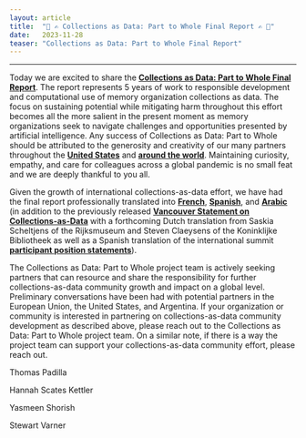 ```yaml
---
layout: article
title:  "🤖 ✍️ Collections as Data: Part to Whole Final Report ✍️ 🤖"
date:   2023-11-28 
teaser: "Collections as Data: Part to Whole Final Report"
---
```

---

Today we are excited to share the [**Collections as Data: Part to Whole Final Report**](https://zenodo.org/records/10161976). The report represents 5 years of work to responsible development and computational use of memory organization collections as data. The focus on sustaining potential while mitigating harm throughout this effort becomes all the more salient in the present moment as memory organizations seek to navigate  challenges and opportunities presented by artificial intelligence. Any success of Collections as Data: Part to Whole should be attributed to the generosity and creativity of our many partners throughout the [**United States**](https://collectionsasdata.github.io/part2whole/cohortone/) and [**around the world**](https://collectionsasdata.github.io/part2whole/recap/). Maintaining curiosity, empathy, and care for colleagues across a global pandemic is no small feat and we are deeply thankful to you all. 

Given the growth of international collections-as-data effort, we have had the final report professionally translated into [**French**](https://zenodo.org/records/10211287), [**Spanish**](https://zenodo.org/records/10211449), and [**Arabic**](https://zenodo.org/records/10211463) (in addition to the previously released [**Vancouver Statement on Collections-as-Data**](https://zenodo.org/records/8342171) with a forthcoming Dutch translation from Saskia Scheltjens of the Rijksmuseum and Steven Claeysens of the Koninklijke Bibliotheek as well as a Spanish translation of the international summit [**participant position statements**](https://zenodo.org/records/7897735)). 

The Collections as Data: Part to Whole project team is actively seeking partners that can resource and share the responsibility for further collections-as-data community growth and impact on a global level. Preliminary conversations have been had with potential partners in the European Union, the United States, and Argentina. If your organization or community is interested in partnering on  collections-as-data community development as described above, please reach out to the Collections as Data: Part to Whole project team. On a similar note, if there is a way the project team can support your collections-as-data community effort, please reach out.  


Thomas Padilla

Hannah Scates Kettler

Yasmeen Shorish

Stewart Varner 
